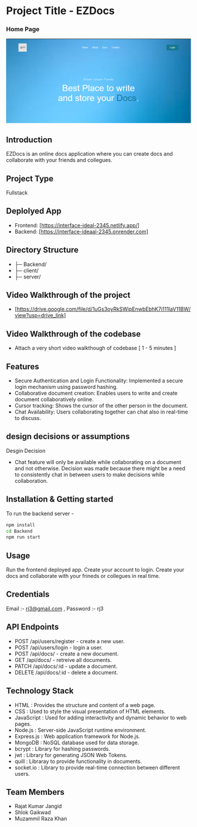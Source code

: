 # Project Title - EZDocs

### Home Page
<img src="https://github.com/RajatKumarJangid/Interface-Ideaal-2345/blob/main/client/images/EZDocsHomePage.PNG" alt="Home page image"></img>

## Introduction
EZDocs is an online docs application where you can create docs and collaborate with your friends and collegues.

## Project Type
Fullstack

## Deplolyed App
- Frontend: [https://interface-ideal-2345.netlify.app/]
- Backend: [https://interface-ideaal-2345.onrender.com]

## Directory Structure
- ├─ Backend/
- ├─ client/
- ├─ server/

## Video Walkthrough of the project
- [https://drive.google.com/file/d/1uGs3oyRkSWipEnwbEbhK7i111IaV11BW/view?usp=drive_link]

## Video Walkthrough of the codebase
- Attach a very short video walkthough of codebase [ 1 - 5 minutes ]

## Features

- Secure Authentication and Login Functionality: Implemented a secure login mechanism using password hashing.
- Collaborative document creation: Enables users to write and create document collaboratively online.
- Cursor tracking: Shows the cursor of the other person in the document.
- Chat Availability: Users collaborating together can chat also in real-time to discuss.

## design decisions or assumptions
Desgin Decision
- Chat feature will only be available while collaborating on a document and not otherwise. Decision was made because there might be a need to 
  consistently chat in between users to make decisions while collaboration.

## Installation & Getting started
To run the backend server -

```bash
npm install 
cd Backend
npm run start
```

## Usage
Run the frontend deployed app.
Create your account to login.
Create your docs and collaborate with your frineds or collegues in real time.


## Credentials
Email :- rj3@gmail.com , Password :- rj3


## API Endpoints

- POST /api/users/register - create a new user.
- POST /api/users/login - login a user.
- POST /api/docs/ - create a new document.
- GET /api/docs/ - retreive all documents.
- PATCH /api/docs/:id - update a document.
- DELETE /api/docs/:id - delete a document.


## Technology Stack

- HTML : Provides the structure and content of a web page.
- CSS : Used to style the visual presentation of HTML elements.
- JavaScript : Used for adding interactivity and dynamic behavior to web pages.
- Node.js : Server-side JavaScript runtime environment.
- Express.js : Web application framework for Node.js.
- MongoDB : NoSQL database used for data storage.
- bcrypt : Library for hashing passwords.
- jwt : Library for generating JSON Web Tokens.
- quill : Libraray to provide functionality in documents.
- socket.io : Library to provide real-time connection between different users.


## Team Members

- Rajat Kumar Jangid
- Shlok Gaikwad
- Muzammil Raza Khan

